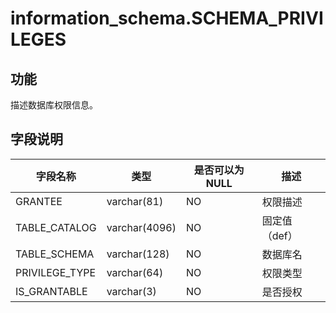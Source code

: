 information_schema.SCHEMA_PRIVILEGES 
=========================================================



功能 
-----------

描述数据库权限信息。

字段说明 
-------------



|    **字段名称**    |    **类型**     | **是否可以为 NULL** |  **描述**  |
|----------------|---------------|----------------|----------|
| GRANTEE        | varchar(81)   | NO             | 权限描述     |
| TABLE_CATALOG  | varchar(4096) | NO             | 固定值（def） |
| TABLE_SCHEMA   | varchar(128)  | NO             | 数据库名     |
| PRIVILEGE_TYPE | varchar(64)   | NO             | 权限类型     |
| IS_GRANTABLE   | varchar(3)    | NO             | 是否授权     |


